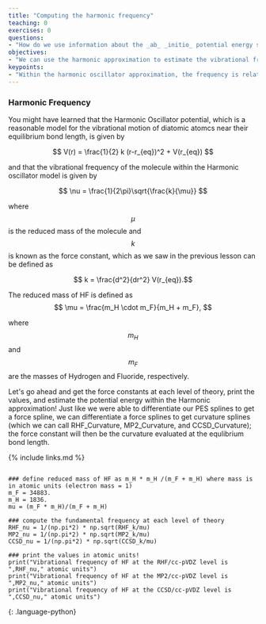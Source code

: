 ```yaml
---
title: "Computing the harmonic frequency"
teaching: 0
exercises: 0
questions:
- "How do we use information about the _ab_ _initio_ potential energy surface to estimate the vibrational frequency of a diatomic molecule??"
objectives:
- "We can use the harmonic approximation to estimate the vibrational frequency."
keypoints:
- "Within the harmonic oscillator approximation, the frequency is related to the force constant divided by the reduced mass.  The force constant is defined as the second derivative of the PES at the equilibrium bond length."
---
```

<script type="text/javascript" async
  src="https://cdnjs.cloudflare.com/ajax/libs/mathjax/2.7.7/MathJax.js?config=TeX-MML-AM_CHTML">
</script>

 <script src="https://unpkg.com/ngl@0.10.4/dist/ngl.js"></script>

### Harmonic Frequency
You might have learned that the Harmonic Oscillator potential, which is a reasonable model for the vibrational motion of diatomic atomcs near their equilibrium bond length, is given by

$$ V(r) = \frac{1}{2} k (r-r_{eq})^2 + V(r_{eq}) $$

and that the vibrational frequency of the molecule within the Harmonic oscillator model is given by

$$ \nu = \frac{1}{2\pi}\sqrt{\frac{k}{\mu}} $$

where $$ \mu $$ is the reduced mass of the molecule and $$ k $$ is known as the force constant, which as we saw 
in the previous lesson can be defined as

$$ k = \frac{d^2}{dr^2} V(r_{eq}).$$

The reduced mass of HF is defined as
$$ \mu = \frac{m_H \cdot m_F}{m_H + m_F}, $$

where $$ m_H $$ and $$ m_F $$ are the masses of Hydrogen and Fluoride, respectively.

Let's go ahead and get the force constants at each level of theory, print the values, and estimate the potential energy within the Harmonic approximation! Just like we were able to differentiate our PES splines to get a force spline, we can differentiate a force splines to get curvature splines (which we can call RHF_Curvature, MP2_Curvature, and CCSD_Curvature); the force constant will then be the curvature evaluated at the equlibrium bond length.

{% include links.md %}
```

### define reduced mass of HF as m_H * m_H /(m_F + m_H) where mass is in atomic units (electron mass = 1)
m_F = 34883.
m_H = 1836.
mu = (m_F * m_H)/(m_F + m_H)

### compute the fundamental frequency at each level of theory
RHF_nu = 1/(np.pi*2) * np.sqrt(RHF_k/mu)
MP2_nu = 1/(np.pi*2) * np.sqrt(MP2_k/mu)
CCSD_nu = 1/(np.pi*2) * np.sqrt(CCSD_k/mu)

### print the values in atomic units!
print("Vibrational frequency of HF at the RHF/cc-pVDZ level is ",RHF_nu," atomic units")
print("Vibrational frequency of HF at the MP2/cc-pVDZ level is ",MP2_nu," atomic units")
print("Vibrational frequency of HF at the CCSD/cc-pVDZ level is ",CCSD_nu," atomic units")
```
{: .language-python}
